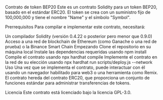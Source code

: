 Contrato de token BEP20
Este es un contrato Solidity para un token BEP20, basado en el estándar ERC20. El token se crea con un suministro fijo de 100,000,000 y tiene el nombre "Name" y el símbolo "Symbol".

Prerrequisitos
Para compilar e implementar este contrato, necesitará:

Un compilador Solidity (versión 0.4.22 o posterior pero menor que 0.9.0)
Acceso a una red de blockchain de Ethereum (como Ganache o una red de prueba) o la Binance Smart Chain
Empezando
Clone el repositorio en su máquina local
Instale las dependencias requeridas usando npm install
Compile el contrato usando npx hardhat compile
Implemente el contrato en la red de su elección usando npx hardhat run scripts/deploy.js --network <network>
Uso
Una vez que se implementa el contrato, puede interactuar con él usando un navegador habilitado para web3 o una herramienta como Remix. El contrato hereda del contrato ERC20, que proporciona un conjunto de funciones estándar para administrar transferencias de tokens.

Licencia
Este contrato está licenciado bajo la licencia GPL-3.0.
